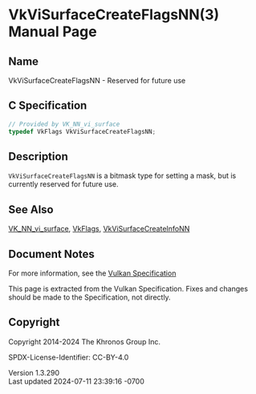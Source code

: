 # VkViSurfaceCreateFlagsNN(3) Manual Page

## Name

VkViSurfaceCreateFlagsNN - Reserved for future use



## <a href="#_c_specification" class="anchor"></a>C Specification

``` c
// Provided by VK_NN_vi_surface
typedef VkFlags VkViSurfaceCreateFlagsNN;
```

## <a href="#_description" class="anchor"></a>Description

`VkViSurfaceCreateFlagsNN` is a bitmask type for setting a mask, but is
currently reserved for future use.

## <a href="#_see_also" class="anchor"></a>See Also

[VK_NN_vi_surface](https://registry.khronos.org/vulkan/specs/1.3-extensions/man/html/VK_NN_vi_surface.html), [VkFlags](https://registry.khronos.org/vulkan/specs/1.3-extensions/man/html/VkFlags.html),
[VkViSurfaceCreateInfoNN](https://registry.khronos.org/vulkan/specs/1.3-extensions/man/html/VkViSurfaceCreateInfoNN.html)

## <a href="#_document_notes" class="anchor"></a>Document Notes

For more information, see the <a
href="https://registry.khronos.org/vulkan/specs/1.3-extensions/html/vkspec.html#VkViSurfaceCreateFlagsNN"
target="_blank" rel="noopener">Vulkan Specification</a>

This page is extracted from the Vulkan Specification. Fixes and changes
should be made to the Specification, not directly.

## <a href="#_copyright" class="anchor"></a>Copyright

Copyright 2014-2024 The Khronos Group Inc.

SPDX-License-Identifier: CC-BY-4.0

Version 1.3.290  
Last updated 2024-07-11 23:39:16 -0700

